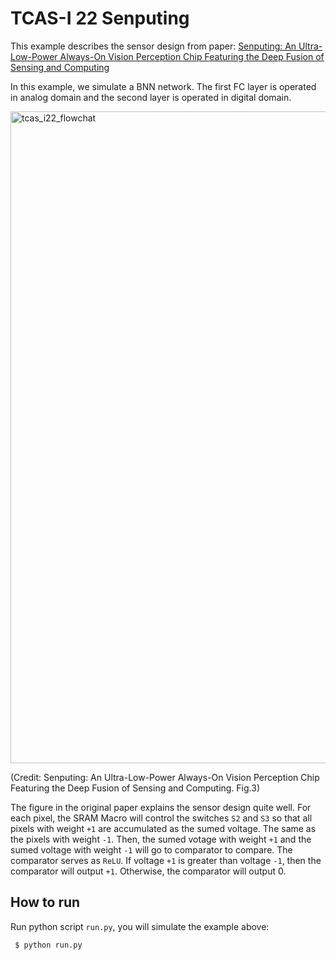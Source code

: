 # TCAS-I 22 Senputing

This example describes the sensor design from paper: [Senputing: An Ultra-Low-Power Always-On Vision Perception Chip Featuring the Deep Fusion of Sensing and Computing](https://ieeexplore.ieee.org/document/9464962)

In this example, we simulate a BNN network. The first FC layer is operated in analog domain and the 
second layer is operated in digital domain.


<img width="1043" alt="tcas_i22_flowchat" src="https://user-images.githubusercontent.com/21286132/221265134-743a15ee-3acd-4257-a7b0-df506278de74.png">

(Credit: Senputing: An Ultra-Low-Power Always-On Vision Perception Chip Featuring the Deep Fusion of Sensing and Computing. Fig.3)

The figure in the original paper explains the sensor design quite well. For each pixel, the SRAM Macro
will control the switches `S2` and `S3` so that all pixels with weight `+1` are accumulated as the sumed 
voltage. The same as the pixels with weight `-1`. Then, the sumed votage with weight `+1` and the sumed  voltage with weight `-1` will go to comparator to compare. The comparator serves as `ReLU`. If voltage `+1`
is greater than voltage `-1`, then the comparator will output `+1`. Otherwise, the comparator will output 0.

## How to run

Run python script `run.py`, you will simulate the example above:
```
 $ python run.py
```